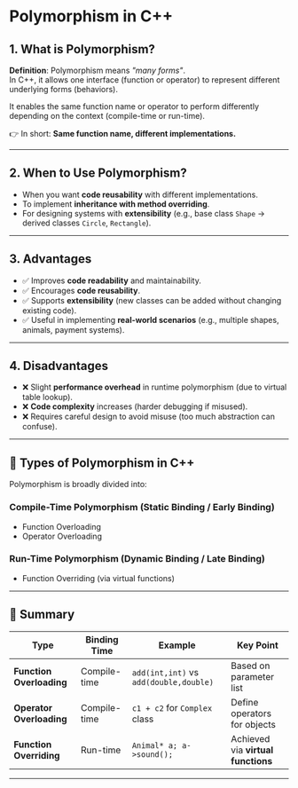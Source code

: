 
# Polymorphism in C++

## 1. What is Polymorphism?

**Definition**: Polymorphism means *"many forms"*.  
In C++, it allows one interface (function or operator) to represent different underlying forms (behaviors).

It enables the same function name or operator to perform differently depending on the context (compile-time or run-time).

👉 In short: **Same function name, different implementations.**

---

## 2. When to Use Polymorphism?

- When you want **code reusability** with different implementations.  
- To implement **inheritance with method overriding**.  
- For designing systems with **extensibility** (e.g., base class `Shape` → derived classes `Circle`, `Rectangle`).

---

## 3. Advantages

- ✅ Improves **code readability** and maintainability.  
- ✅ Encourages **code reusability**.  
- ✅ Supports **extensibility** (new classes can be added without changing existing code).  
- ✅ Useful in implementing **real-world scenarios** (e.g., multiple shapes, animals, payment systems).  

---

## 4. Disadvantages

- ❌ Slight **performance overhead** in runtime polymorphism (due to virtual table lookup).  
- ❌ **Code complexity** increases (harder debugging if misused).  
- ❌ Requires careful design to avoid misuse (too much abstraction can confuse).  

---

## 🔹 Types of Polymorphism in C++

Polymorphism is broadly divided into:

### **Compile-Time Polymorphism (Static Binding / Early Binding)**
- Function Overloading  
- Operator Overloading  

### **Run-Time Polymorphism (Dynamic Binding / Late Binding)**
- Function Overriding (via virtual functions)  

---

## 🔹 Summary

| Type | Binding Time | Example | Key Point |
|------|-------------|---------|------------|
| **Function Overloading** | Compile-time | `add(int,int)` vs `add(double,double)` | Based on parameter list |
| **Operator Overloading** | Compile-time | `c1 + c2` for `Complex` class | Define operators for objects |
| **Function Overriding** | Run-time | `Animal* a; a->sound();` | Achieved via **virtual functions** |

---

